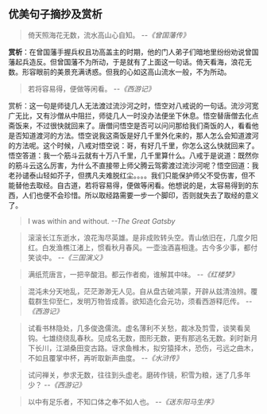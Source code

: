 ## 优美句子摘抄及赏析

> 倚天照海花无数，流水高山心自知。
<cite>--《曾国藩传》</cite>

**赏析**：在曾国藩手握兵权且功高盖主的时期，他的门人弟子们暗地里纷纷劝说曾国藩起兵造反。但曾国藩不为所动，于是就有了上面这一句话。倚天看海，浪花无数。形容眼前的美景充满诱惑。但我的心如这高山流水一般，不为所动。

> 若将容易得，便做等闲看。
<cite>--《西游记》</cite>

赏析：这一句是师徒几人无法渡过流沙河之时，悟空对八戒说的一句话。流沙河宽广无比，又有沙僧从中阻拦，师徒几人一时没办法便坐下休息。悟空替唐僧去化点斋饭来，不过很快就回来了。唐僧问悟空是否可以问问那给我们斋饭的人，看看他是否知道渡河的方法。悟空说我这斋饭是好几千里外化来的，那人怎么会知道渡河的方法呢。这个时候，八戒对悟空说：哥，有好几千里，你怎么这么快就回来了。悟空答道：我一个筋斗云就有十万八千里，几千里算什么。八戒于是说道：既然你的筋斗云这么厉害，为什么不直接带上师父腾云驾雾渡过流沙河呢？悟空回道：我老孙谴泰山轻如芥子，但携凡夫难脱红尘。。。。我们只能保护师父不受伤害，但不能替他去取经。自古道，若将容易得，便做等闲看。他想说的是，太容易得到的东西，人们也便不会珍惜。所以取经路需要一步一个脚印，否则就失去了取经的意义了。

> I was within and without.
<cite>--The Great Gatsby</cite>

> 滚滚长江东逝水，浪花淘尽英雄。是非成败转头空。青山依旧在，几度夕阳红。白发渔樵江渚上，惯看秋月春风。一壶浊酒喜相逢。古今多少事，都付笑谈中。
<cite>--《三国演义》</cite>

> 满纸荒唐言，一把辛酸泪。都云作者痴，谁解其中味。
<cite>--《红楼梦》</cite>

> 混沌未分天地乱，茫茫渺渺无人见。自从盘古破鸿蒙，开辟从兹清浊辨。覆载群生仰至仁，发明万物皆成善。欲知造化会元功，须看西游释厄传。
<cite>--《西游记》</cite>

> 试看书林隐处，几多俊逸儒流。虚名薄利不关愁，裁冰及剪雪，谈笑看吴钩。七雄绕绕乱春秋。见成名无数，图形无数，更有那逃名无数。刹时新月下长川，江湖桑田变古路。讶求鱼橼木，拟穷猿择木，恐伤，弓远之曲木，不如且覆掌中杯，再听取新声曲度。
<cite>--《水浒传》</cite>

> 试问禅关，参求无数，往往到头虚老。磨砖作镜，积雪为粮，迷了几多年少？
<cite>--《西游记》</cite>

> 以中有足乐者，不知口体之奉不如人也。
> <cite>--《送东阳马生序》</cite>